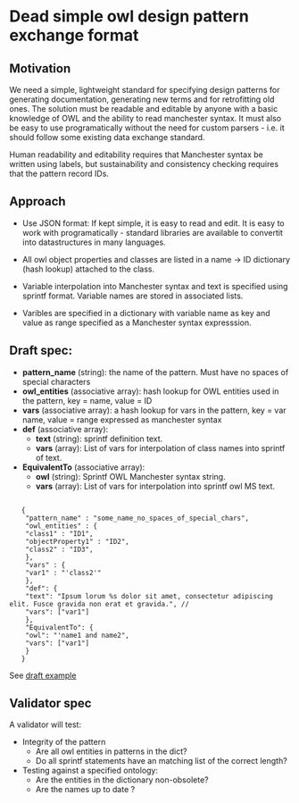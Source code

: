 # Dead simple owl design pattern exchange format

## Motivation

We need a simple, lightweight standard for specifying design patterns
for generating documentation, generating new terms and for
retrofitting old ones. The solution must be readable and editable by anyone with a
basic knowledge of OWL and the ability to read manchester syntax.  It must also be easy
to use programatically without the need for custom parsers - i.e. it should follow some 
existing data exchange standard.

Human readability and editability requires that Manchester syntax be written using
labels, but sustainability and consistency checking requires that 
the pattern record IDs. 


## Approach

* Use JSON format:  If kept simple, it is easy to read and edit. It is easy to work with programatically - standard libraries are available to convertit into datastructures in many languages.

* All owl object properties and classes are listed in a name -> ID dictionary (hash lookup) attached to the class.

* Variable interpolation into Manchester syntax and text is specified using sprintf format.  Variable names are stored in associated lists.

* Varibles are specified in a dictionary with variable name as key and value as range specified as a Manchester syntax expresssion.

## Draft spec:

* __pattern\_name__ (string): the name of the pattern. Must have no spaces of special characters
* __owl\_entities__ (associative array): hash lookup for OWL entities used in the pattern, key = name, value = ID
* __vars__ (associative array): a hash lookup for vars in the pattern, key = var name, value = range expressed as manchester syntax
* __def__ (associative array): 
  * __text__ (string): sprintf definition text.  
  * __vars__ (array): List of vars for interpolation of class names into sprintf of text. 
* __EquivalentTo__ (associative array): 
  * __owl__ (string): Sprintf OWL Manchester syntax string.
  * __vars__ (array): List of vars for interpolation into sprintf owl MS text.

~~~~.javascript

   { 
    "pattern_name" : "some_name_no_spaces_of_special_chars",
    "owl_entities" : { 
	"class1" : "ID1", 
	"objectProperty1" : "ID2", 
	"class2" : "ID3", 
    },
    "vars" : { 
	"var1" : "'class2'" 
    },
    "def": {
	"text": "Ipsum lorum %s dolor sit amet, consectetur adipiscing elit. Fusce gravida non erat et gravida.", // 
	"vars": ["var1"]
    },
    "EquivalentTo": {
	"owl": "'name1 and name2",
	"vars": ["var1"]
    }
   }
~~~~

See [draft example](https://github.com/dosumis/dead_simple_owl_design_patterns/blob/master/json/draft_json_example.json)


## Validator spec

A validator will test:
* Integrity of the pattern
  * Are all owl entities in patterns in the dict?
  * Do all sprintf statements have an matching list of the correct length?
* Testing against a specified ontology:
  * Are the entities in the dictionary non-obsolete?
  * Are the names up to date ?






